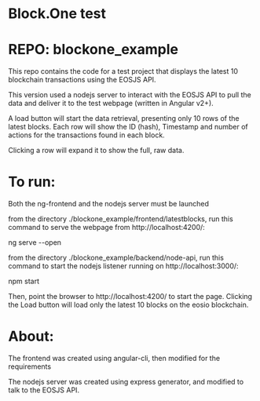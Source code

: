 # Block.One test
# REPO: blockone_example

This repo contains the code for a test project that displays the latest 10 blockchain transactions using the EOSJS API.

This version used a nodejs server to interact with the EOSJS API to pull the data and deliver it to the test webpage (written in Angular v2+).

A load button will start the data retrieval, presenting only 10 rows of the latest blocks.  Each row will show the ID (hash), Timestamp and number of actions for the transactions found in each block.

Clicking a row will expand it to show the full, raw data.

# To run:

Both the ng-frontend and the nodejs server must be launched

from the directory ./blockone_example/frontend/latestblocks, run this command to serve the webpage from http://localhost:4200/:

ng serve --open

from the directory ./blockone_example/backend/node-api, run this command to start the nodejs listener running on http://localhost:3000/:

npm start

Then, point the browser to http://localhost:4200/ to start the page.  Clicking the Load button will load only the latest 10 blocks on the eosio blockchain.


# About:

The frontend was created using angular-cli, then modified for the requirements

The nodejs server was created using express generator, and modified to talk to the EOSJS API.
